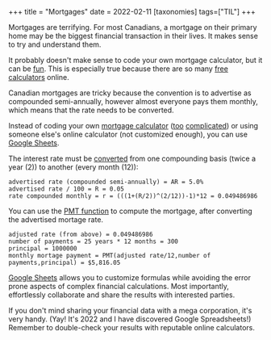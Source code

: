 +++
title = "Mortgages"
date = 2022-02-11
[taxonomies] 
tags=["TIL"]
+++

Mortgages are terrifying.
For most Canadians, a mortgage on their primary home may be the biggest financial transaction in their lives.
It makes sense to try and understand them.

It probably doesn't make sense to code your own mortgage calculator, but it can be [fun][canadian-mortgage].
This is especially true because there are so many [free][mortgage-calculator-public] [calculators][mortgage-calculator-private] online.

Canadian mortgages are tricky because the convention is to advertise as compounded semi-annually, however almost everyone pays them monthly, which means that the rate needs to be converted.

Instead of coding your own [mortgage calculator][canadian-mortgage] ([too][home-buyer] [complicated][land-transfer]) or using someone else's online calculator (not customized enough), you can use [Google Sheets][sheets].

The interest rate must be [converted][compounding-basis] from one compounding basis (twice a year (2)) to another (every month (12)):

```
advertised rate (compounded semi-annually) = AR = 5.0%
advertised rate / 100 = R = 0.05
rate compounded monthly = r = (((1+(R/2))^(2/12))-1)*12 = 0.049486986
```

You can use the [PMT function][pmt] to compute the mortgage, after converting the advertised mortage rate.

```
adjusted rate (from above) = 0.049486986 
number of payments = 25 years * 12 months = 300
principal = 1000000
monthly mortage payment = PMT(adjusted rate/12,number of payments,principal) = $5,816.05
```

[Google Sheets][sheets] allows you to customize formulas while avoiding the error prone aspects of complex financial calculations. 
Most importantly, effortlessly collaborate and share the results with interested parties.

If you don't mind sharing your financial data with a mega corporation, it's very handy.
(Yay! It's 2022 and I have discovered Google Spreadsheets!)
Remember to double-check your results with reputable online calculators.

[canadian-mortgage]: https://github.com/mlbright/canadian-mortgage
[mortgage-calculator-public]: https://itools-ioutils.fcac-acfc.gc.ca/MC-CH/MCCalc-CHCalc-eng.aspx
[mortgage-calculator-private]: https://www.ratehub.ca/mortgage-payment-calculator
[sheets]: https://docs.google.com/spreadsheets
[compounding-basis]: https://en.wikipedia.org/wiki/Compound_interest#Compounding_basis
[pmt]: https://support.google.com/docs/answer/3093185?hl=en
[home-buyer]: https://github.com/mlbright/home-buyer
[land-transfer]: https://github.com/mlbright/toronto-land-transfer-tax